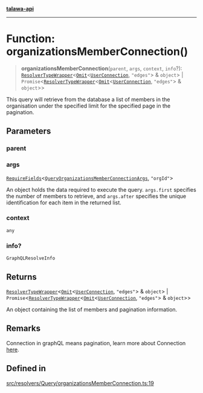 [**talawa-api**](../../../../README.md)

***

# Function: organizationsMemberConnection()

> **organizationsMemberConnection**(`parent`, `args`, `context`, `info`?): [`ResolverTypeWrapper`](../../../../types/generatedGraphQLTypes/type-aliases/ResolverTypeWrapper.md)\<[`Omit`](../../../../types/generatedGraphQLTypes/type-aliases/Omit.md)\<[`UserConnection`](../../../../types/generatedGraphQLTypes/type-aliases/UserConnection.md), `"edges"`\> & `object`\> \| `Promise`\<[`ResolverTypeWrapper`](../../../../types/generatedGraphQLTypes/type-aliases/ResolverTypeWrapper.md)\<[`Omit`](../../../../types/generatedGraphQLTypes/type-aliases/Omit.md)\<[`UserConnection`](../../../../types/generatedGraphQLTypes/type-aliases/UserConnection.md), `"edges"`\> & `object`\>\>

This query will retrieve from the database a list of members
in the organisation under the specified limit for the specified page in the pagination.

## Parameters

### parent

### args

[`RequireFields`](../../../../types/generatedGraphQLTypes/type-aliases/RequireFields.md)\<[`QueryOrganizationsMemberConnectionArgs`](../../../../types/generatedGraphQLTypes/type-aliases/QueryOrganizationsMemberConnectionArgs.md), `"orgId"`\>

An object holds the data required to execute the query.
`args.first` specifies the number of members to retrieve, and `args.after` specifies
the unique identification for each item in the returned list.

### context

`any`

### info?

`GraphQLResolveInfo`

## Returns

[`ResolverTypeWrapper`](../../../../types/generatedGraphQLTypes/type-aliases/ResolverTypeWrapper.md)\<[`Omit`](../../../../types/generatedGraphQLTypes/type-aliases/Omit.md)\<[`UserConnection`](../../../../types/generatedGraphQLTypes/type-aliases/UserConnection.md), `"edges"`\> & `object`\> \| `Promise`\<[`ResolverTypeWrapper`](../../../../types/generatedGraphQLTypes/type-aliases/ResolverTypeWrapper.md)\<[`Omit`](../../../../types/generatedGraphQLTypes/type-aliases/Omit.md)\<[`UserConnection`](../../../../types/generatedGraphQLTypes/type-aliases/UserConnection.md), `"edges"`\> & `object`\>\>

An object containing the list of members and pagination information.

## Remarks

Connection in graphQL means pagination,
learn more about Connection [here](https://relay.dev/graphql/connections.htm).

## Defined in

[src/resolvers/Query/organizationsMemberConnection.ts:19](https://github.com/Suyash878/talawa-api/blob/f376d03c37e9acd046e7cc983947432c95f74442/src/resolvers/Query/organizationsMemberConnection.ts#L19)
